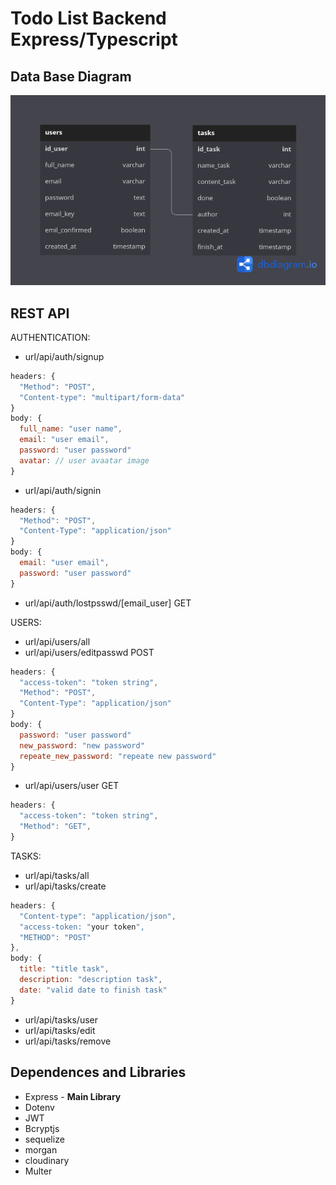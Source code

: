 # Todo List Backend Express/Typescript

## Data Base Diagram

<img src="./src/assets/db.diagram.png" ></img>

## REST API

AUTHENTICATION:

- url/api/auth/signup

```js
headers: {
  "Method": "POST",
  "Content-type": "multipart/form-data"
}
body: {
  full_name: "user name",
  email: "user email",
  password: "user password"
  avatar: // user avaatar image
}
```

- url/api/auth/signin

```js
headers: {
  "Method": "POST",
  "Content-Type": "application/json"
}
body: {
  email: "user email",
  password: "user password"
}
```

- url/api/auth/lostpsswd/[email_user] GET
<!-- - url/api/auth/email/:id GET -->

USERS:

- url/api/users/all
- url/api/users/editpasswd POST

```js
headers: {
  "access-token": "token string",
  "Method": "POST",
  "Content-Type": "application/json"
}
body: {
  password: "user password"
  new_password: "new password"
  repeate_new_password: "repeate new password"
}
```

- url/api/users/user GET

```js
headers: {
  "access-token": "token string",
  "Method": "GET",
}
```

TASKS:

- url/api/tasks/all
- url/api/tasks/create

```js
headers: {
  "Content-type": "application/json",
  "access-token: "your token",
  "METHOD": "POST"
},
body: {
  title: "title task",
  description: "description task",
  date: "valid date to finish task"
}
```

- url/api/tasks/user
- url/api/tasks/edit
- url/api/tasks/remove

## Dependences and Libraries

- Express - **Main Library**
- Dotenv
- JWT
- Bcryptjs
- sequelize
- morgan
- cloudinary
- Multer
